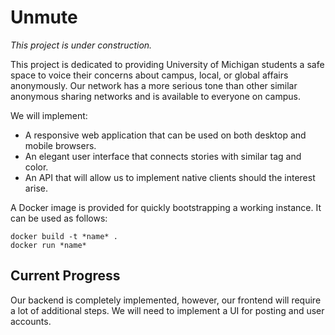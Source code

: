 # Unmute

*This project is under construction.*

This project is dedicated to providing University of Michigan students a safe
space to voice their concerns about campus, local, or global affairs
anonymously. Our network has a more serious tone than other similar anonymous
sharing networks and is available to everyone on campus. 

We will implement:
- A responsive web application that can be used on both desktop and mobile
  browsers.
- An elegant user interface that connects stories with similar tag and color.
- An API that will allow us to implement native clients should the interest
  arise.

A Docker image is provided for quickly bootstrapping a working instance. It
can be used as follows:

    docker build -t *name* .
    docker run *name*

## Current Progress

Our backend is completely implemented, however, our frontend will require a
lot of additional steps. We will need to implement a UI for posting and
user accounts.
